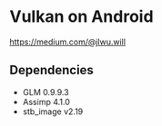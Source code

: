 # Vulkan on Android
https://medium.com/@jlwu.will
## Dependencies
* GLM 0.9.9.3
* Assimp 4.1.0
* stb_image v2.19
